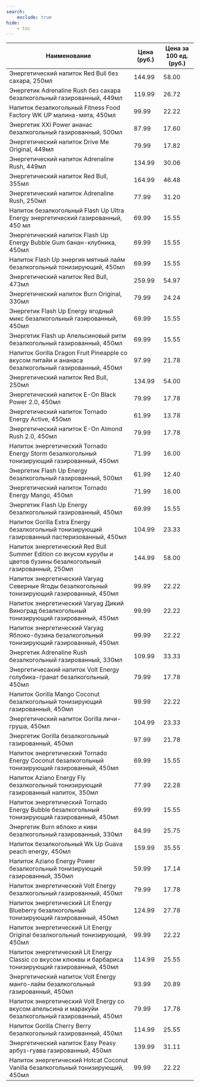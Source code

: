```yaml
---
search:
    exclude: true
hide:
    - toc
---
```


| Наименование | Цена (руб.) | Цена за 100 ед. (руб.) |
| -- | -- | -- |
| Энергетический напиток Red Bull без сахара, 250мл | 144.99 | 58.00 |
| Энергетик Adrenaline Rush без сахара безалкогольный газированный, 449мл | 119.99 | 26.72 |
| Напиток безалкогольный Fitness Food Factory WK UP малина-мята, 450мл | 99.99 | 22.22 |
| Энергетик XXI Power ананас безалкогольный газированный, 500мл | 87.99 | 17.60 |
| Энергетический напиток Drive Me Original, 449мл | 79.99 | 17.82 |
| Энергетический напиток Adrenaline Rush, 449мл | 134.99 | 30.06 |
| Энергетический напиток Red Bull, 355мл | 164.99 | 46.48 |
| Энергетический напиток Adrenaline Rush, 250мл | 77.99 | 31.20 |
| Напиток безалкогольный Flash Up Ultra Energy энергетический газированный, 450 мл | 69.99 | 15.55 |
| Энергетический напиток Flash Up Energy Bubble Gum банан-клубника, 450мл | 69.99 | 15.55 |
| Напиток Flash Up энергия мятный лайм безалкогольный тонизирующий, 450мл | 69.99 | 15.55 |
| Энергетический напиток Red Bull, 473мл | 259.99 | 54.97 |
| Энергетический напиток Burn Original, 330мл | 79.99 | 24.24 |
| Энергетик Flash Up Energy ягодный микс безалкогольный газированный, 450мл | 69.99 | 15.55 |
| Энергетик Flash up Апельсиновый ритм безалкогольный газированный, 450мл | 69.99 | 15.55 |
| Напиток Gorilla Dragon Fruit Pineapple со вкусом питайи и ананаса безалкогольный газированный, 450мл | 97.99 | 21.78 |
| Энергетический напиток Red Bull, 250мл | 134.99 | 54.00 |
| Энергетический напиток E-On Black Power 2.0, 450мл | 79.99 | 17.78 |
| Энергетический напиток Tornado Energy Active, 450мл | 61.99 | 13.78 |
| Энергетический напиток E-On Almond Rush 2.0, 450мл | 79.99 | 17.78 |
| Напиток энергетический Tornado Energy Storm безалкогольный тонизирующий газированный, 450мл | 71.99 | 16.00 |
| Энергетик Flash Up Energy безалкогольный газированный, 500мл | 61.99 | 12.40 |
| Энергетический напиток Tornado Energy Mango, 450мл | 71.99 | 16.00 |
| Энергетик Flash Up Energy безалкогольный газированный, 450мл | 69.99 | 15.55 |
| Напиток Gorilla Extra Energy безалкогольный тонизирующий газированный пастеризованный, 450мл | 104.99 | 23.33 |
| Напиток энергетический Red Bull Summer Edition со вкусом курубы и цветов бузины безалкогольный газированный, 250мл | 144.99 | 58.00 |
| Напиток энергетический Varyag Северные Ягоды безалкогольный тонизирующий газированный, 450мл | 99.99 | 22.22 |
| Напиток энергетический Varyag Дикий Виноград безалкогольный тонизирующий газированный, 450мл | 99.99 | 22.22 |
| Напиток энергетический Varyag Яблоко-бузина безалкогольный тонизирующий газированный, 450мл | 99.99 | 22.22 |
| Энергетик Adrenaline Rush безалкогольный газированный, 330мл | 109.99 | 33.33 |
| Энергетичесакий напиток Volt Energy голубика-гранат безалкогольный, 450мл | 79.99 | 17.78 |
| Напиток Gorilla Mango Coconut безалкогольный тонизирующий газированный, 450мл | 99.99 | 22.22 |
| Энергетический напиток Gorilla личи-груша, 450мл | 104.99 | 23.33 |
| Энергетик Gorilla безалкогольный газированный, 450мл | 97.99 | 21.78 |
| Напиток энергетический Tornado Energy Coconut безалкогольный тонизирующий газированный, 450мл | 69.99 | 15.55 |
| Напиток Aziano Energy Fly безалкогольный тонизирующий газированный напиток, 350мл | 77.99 | 22.28 |
| Напиток энергетический Tornado Energy Bubble безалкогольный тонизирующий газированный, 450мл | 69.99 | 15.55 |
| Энергетик Burn яблоко и киви безалкогольный газированный, 330мл | 84.99 | 25.75 |
| Напиток безалкогольный Wk Up Guava peach energy, 450мл | 159.99 | 35.55 |
| Напиток Aziano Energy Power безалкогольный тонизирующий газированный, 350мл | 59.99 | 17.14 |
| Напиток энергетический Volt Energy безалкогольный газированный, 450мл | 79.99 | 17.78 |
| Напиток энергетический Lit Energy Blueberry безалкогольный тонизирующий газированный, 450мл | 124.99 | 27.78 |
| Напиток энергетический Lit Energy Original безалкогольный тонизирующий, 450мл | 99.99 | 22.22 |
| Напиток энергетический Lit Energy Classic со вкусом клюквы и барбариса тонизирующий газированный, 450мл | 114.99 | 25.55 |
| Энергетический напиток Volt Energy манго-лайм безалкогольный газированный, 450мл | 93.99 | 20.89 |
| Напиток энергетический Volt Energy со вкусом апельсина и маракуйи безалкогольный газированный, 450мл | 79.99 | 17.78 |
| Напиток Gorilla Cherry Berry безалкогольный газированный, 450мл | 114.99 | 25.55 |
| Энергетический напиток Easy Peasy арбуз-гуава газированный, 450мл | 139.99 | 31.11 |
| Напиток энергетический Hotcat Coconut Vanilla безалкогольный тонизирующий, 450мл | 99.99 | 22.22 |
